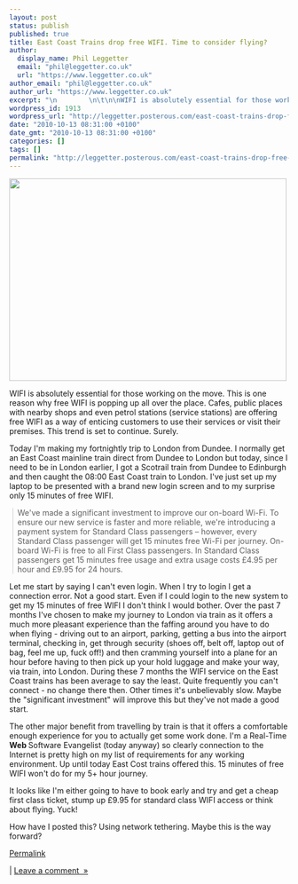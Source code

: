 ```yaml
---
layout: post
status: publish
published: true
title: East Coast Trains drop free WIFI. Time to consider flying?
author:
  display_name: Phil Leggetter
  email: "phil@leggetter.co.uk"
  url: "https://www.leggetter.co.uk"
author_email: "phil@leggetter.co.uk"
author_url: "https://www.leggetter.co.uk"
excerpt: "\n        \n\t\n\nWIFI is absolutely essential for those working on the move. This is one reason why free WIFI is popping up all over the place. Cafes, public places with nearby shops and even petrol stations (service stations) are offering free WIFI as a w..."
wordpress_id: 1913
wordpress_url: "http://leggetter.posterous.com/east-coast-trains-drop-free-wifi-time-to-cons"
date: "2010-10-13 08:31:00 +0100"
date_gmt: "2010-10-13 08:31:00 +0100"
categories: []
tags: []
permalink: "http://leggetter.posterous.com/east-coast-trains-drop-free-wifi-time-to-cons"
---
```



<p><p><a href='http://posterous.com/getfile/files.posterous.com/leggetter/wphmXaZbMb7El2E99rkbMvq4av3Y6SP9l4bkadlanyHD8EjixkNVYDIFS2N3/EastCoastLogin.png'><img src="http://posterous.com/getfile/files.posterous.com/leggetter/4MjTZrc3ZhFlSXQEAa5aBkJQsn4yWNFLVUkvZP83j7BRN9iGCugcLXzqofcv/EastCoastLogin.png.scaled.500.jpg" width="500" height="365"/></a></p>
<p>WIFI is absolutely essential for those working on the move. This is one reason why free WIFI is popping up all over the place. Cafes, public places with nearby shops and even petrol stations (service stations) are offering free WIFI as a way of enticing customers to use their services or visit their premises. This trend is set to continue. Surely.</p>
<p />
<div>Today I'm making my fortnightly trip to London from Dundee. I normally get an East Coast mainline train direct from Dundee to London but today, since I need to be in London earlier, I got a Scotrail train from Dundee to Edinburgh and then caught the 08:00 East Coast train to London. I've just set up my laptop to be presented with a brand new login screen and to my surprise only 15 minutes of free WIFI.</div>
<div>
<p />
<blockquote class="gmail_quote" style="margin-top: 0px; margin-right: 0px; margin-bottom: 0px; margin-left: 0.8ex; border-left-width: 1px; border-left-color: #cccccc; border-left-style: solid; padding-left: 1ex;"><p>We've made a significant investment to improve our on-board Wi-Fi. To ensure our new service is faster and more reliable, we're introducing a payment system for Standard Class passengers &ndash; however, every Standard Class passenger will get 15 minutes free Wi-Fi per journey. On-board Wi-Fi is free to all First Class passengers. In Standard Class passengers get 15 minutes free usage and extra usage costs &pound;4.95 per hour and &pound;9.95 for 24 hours.</p></blockquote>
<p />
<div>Let me start by saying I can't even login. When I try to login I get a connection error. Not a good start. Even if I could login to the new system to get my 15 minutes of free WIFI I don't think I would bother. Over the past 7 months I've chosen to make my journey to London via train as it offers a much more&nbsp;pleasant experience than the faffing around you have to do when flying - driving out to an airport, parking, getting a bus into the airport terminal, checking in, get through security (shoes off, belt off, laptop out of bag, feel me up, fuck off!) and then&nbsp;cramming&nbsp;yourself into a plane for an hour before having to then pick up your hold luggage and make your way, via train, into London. During these 7 months the WIFI service on the East Coast trains has been average to say the least. Quite frequently you can't connect - no change there then. Other times it's unbelievably slow. Maybe the "significant investment" will improve this but they've not made a good start.</div>
</div>
<p />
<div>The other major benefit from travelling by train is that it offers a comfortable enough experience for you to actually get some work done. I'm a Real-Time <strong>Web </strong>Software Evangelist (today anyway) so clearly connection to the Internet is pretty high on my list of requirements for any working environment. Up until today East Cost trains offered this. 15 minutes of free WIFI won't do for my 5+ hour journey.</div>
<p />
<div>It looks like I'm either going to have to book early and try and get a cheap first class ticket, stump up &pound;9.95 for standard class WIFI access or think about flying. Yuck!</div>
<p />
<div>How have I posted this? Using network tethering. Maybe this is the way forward?</div></p>
<p><a href="http://leggetter.posterous.com/east-coast-trains-drop-free-wifi-time-to-cons">Permalink</a> </p>
<p>	| <a href="http://leggetter.posterous.com/east-coast-trains-drop-free-wifi-time-to-cons#comment">Leave a comment&nbsp;&nbsp;&raquo;</a></p>
